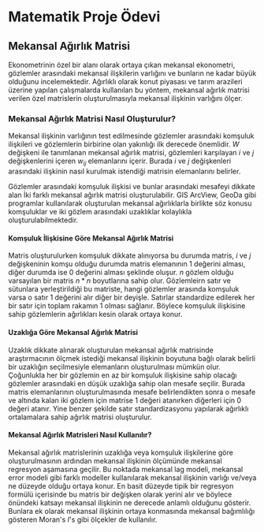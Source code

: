 # Matematik Proje Ödevi
## Mekansal Ağırlık Matrisi
Ekonometrinin özel bir alanı olarak ortaya çıkan mekansal ekonometri, gözlemler arasındaki mekansal ilişkilerin varlığını ve bunların ne kadar büyük olduğunu incelemektedir. Ağırlıklı olarak konut piyasası ve tarım arazileri üzerine yapılan çalışmalarda kullanılan bu yöntem, mekansal ağırlık matrisi verilen özel matrislerin oluşturulmasıyla mekansal ilişkinin varlığını ölçer. 

### Mekansal Ağırlık Matrisi Nasıl Oluşturulur?
Mekansal ilişkinin varlığının test edilmesinde gözlemler arasındaki komşuluk ilişkileri ve gözlemlerin birbirine olan yakınlığı ilk derecede önemlidir. $W$ değişkeni ile tanımlanan mekansal ağırlık matrisi, gözlemleri karşılayan $i$ ve $j$ değişkenlerini içeren $w_{ij}$ elemanlarını içerir. Burada $i$ ve $j$ değişkenleri arasındaki ilişkinin nasıl kurulmak istendiği matrisin elemanlarını belirler. 

Gözlemler arasındaki komşuluk ilişkisi ve bunlar arasındaki mesafeyi dikkate alan İki farklı mekansal ağırlık matrisi oluşturulabilir. GIS ArcView, GeoDa gibi programlar kullanılarak oluşturulan mekansal ağırlıklarla birlikte söz konusu komşuluklar ve iki gözlem arasındaki uzaklıklar kolaylıkla oluşturulabilmektedir. 

#### Komşuluk İlişkisine Göre Mekansal Ağırlık Matrisi 
Matris oluşturulurken komşuluk dikkate alınıyorsa bu durumda matris, $i$ ve $j$ değişkeninin komşu olduğu durumda matris elemanının 1 değerini alması, diğer durumda ise 0 değerini alması şeklinde oluşur. $n$ gözlem olduğu varsayılan bir matris $n*n$ boyutlarına sahip olur. Gözlemleirn satır ve sütunlara yerleştirildiği bu matriste, hangi gözlemler arasında komşuluk varsa o satır 1 değerini alır diğer bir deyişle. Satırlar standardize edilerek her bir satır için toplam rakamın 1 olması sağlanır. Böylece komşuluk ilişkisine sahip gözlemlerin ağırlıkları kesin olarak ortaya konur. 

#### Uzaklığa Göre Mekansal Ağırlık Matrisi
Uzaklık dikkate alınarak oluşturulan mekansal ağırlık matrisinde araştırmacının ölçmek istediği mekansal ilişkinin boyutuna bağlı olarak belirli bir uzaklığın seçilmesiyle elemanların oluşturulması mümkün olur. Çoğunlukla her bir gözlemin en az bir komşuluk ilişkisine sahip olacağı gözlemler arasındaki en düşük uzaklığa sahip olan mesafe seçilir. Burada matris elemanlarının oluşturulmasında mesafe belirlendikten sonra o mesafe ve altında kalan iki gözlem için matrise 1 değeri atanırken diğerleri için 0 değeri atanır. Yine benzer şekilde satır standardizasyonu yapılarak ağırlıklı ortalamalara sahip ağırlık matrisi oluşturulur. 

#### Mekansal Ağırlık Matrisleri Nasıl Kullanılır?
Mekansal ağırlık matrislerinin uzaklığa veya komşuluk ilişkilerine göre oluşturulmasının ardından mekansal ilişkinin ölçümünde mekansal regresyon aşamasına geçilir. Bu noktada mekansal lag modeli, mekansal error modeli gibi farklı modeller kullanılarak mekansal ilişkinin varlığı ve/veya ne düzeyde olduğu ortaya konur. En basit düzeyde tipik bir regresyon formülü içerisinde bu matris bir değişken olarak yerini alır ve böylece önündeki katsayı mekansal ilişkinin ne derecede anlamlı olduğunu gösterir. Bunlara ek olarak mekansal ilişkinin ortaya konmasında mekansal bağımlılığı gösteren Moran's $I$'s gibi ölçekler de kullanılır. 
